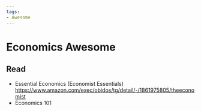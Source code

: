 ```yaml
---
tags:
- Awesome
---
```


# Economics Awesome


## Read

- Essential Economics (Economist Essentials)
  https://www.amazon.com/exec/obidos/tg/detail/-/1861975805/theeconomist
- Economics 101
